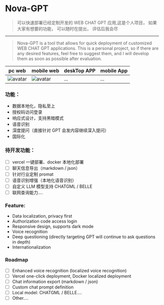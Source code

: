 <!--
 * @Author: Allen OYang
 * @Email:  allenwill211@gmail.com
 * @Date: 2023-04-14 11:27:09
 * @LastEditTime: 2023-05-04 11:20:59
 * @LastEditors: Allen OYang allenwill211@gmail.com
 * @FilePath: /nova-gpt/README.md
-->

# Nova-GPT

> 可以快速部署已经定制开发的 WEB CHAT GPT 应用,这是个人项目， 如果大家有想要的功能， 可以随时在提出， 评估后我会尽

---

> Nova-GPT is a tool that allows for quick deployment of customized WEB CHAT GPT applications. This is a personal project, so if there are any desired features, feel free to suggest them, and I will develop them as soon as possible after evaluation.

| pc web                                                                                                                                                                                                                                                                                            | mobile web                                                                                                                                                                                                                                                                                        | deskTop APP | mobile App |
| ------------------------------------------------------------------------------------------------------------------------------------------------------------------------------------------------------------------------------------------------------------------------------------------------- | ------------------------------------------------------------------------------------------------------------------------------------------------------------------------------------------------------------------------------------------------------------------------------------------------- | ----------- | ---------- |
| ![avatar](https://utauu.notion.site/image/https%3A%2F%2Fs3-us-west-2.amazonaws.com%2Fsecure.notion-static.com%2F66a8e7bf-8cb5-4b7c-abeb-c5d53f19c77a%2FUntitled.png?id=a7b78d87-32cc-4ceb-9620-378262c2ae6c&table=block&spaceId=ec040d7b-7339-423b-9bfa-b017591d171c&width=2000&userId=&cache=v2) | ![avatar](https://utauu.notion.site/image/https%3A%2F%2Fs3-us-west-2.amazonaws.com%2Fsecure.notion-static.com%2Ff33bd743-e86a-42d6-bcaf-4b31fc841a99%2FUntitled.png?id=6251f82d-d642-4d5d-a622-303019a638fd&table=block&spaceId=ec040d7b-7339-423b-9bfa-b017591d171c&width=1080&userId=&cache=v2) | ...         | ...        |

### 功能：

- 数据本地化，隐私至上
- 授权码访问登录
- 响应式设计，支持黑暗模式
- 语音识别
- 深度提问（直接针对 GPT 会发内容继续深入提问）
- 国际化

### 待开发功能：

- [ ] vercel 一键部署、docker 本地化部署
- [ ] 聊天信息导出（markdown / json）
- [ ] 针对行业定制 promat
- [ ] 语音识别增强（本地化语音识别）
- [ ] 自定义 LLM 模型支持 CHATGML / BELLE
- [ ] 联网查询能力….

### Feature:

- Data localization, privacy first
- Authorization code access login
- Responsive design, supports dark mode
- Voice recognition
- Deep questioning (directly targeting GPT will continue to ask questions in depth)
- Internationalization

### Roadmap

- [ ] Enhanced voice recognition (localized voice recognition)
- [ ] Vercel one-click deployment, Docker localized deployment
- [ ] Chat information export (markdown / json)
- [ ] Custom chat prompt definition
- [ ] Local model: CHATGML / BELLE….
- [ ] Other….
